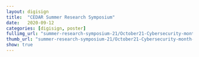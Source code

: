 ```yaml
---
layout: digisign
title:  "CEDAR Summer Research Symposium"
date:   2020-09-12
categories: [digisign, poster]
fullimg_url: "summer-research-symposium-21/October21-Cybersecurity-month-flyer.png"
thumb_url: "summer-research-symposium-21/October21-Cybersecurity-month-flyer.png"
show: true
---
```

